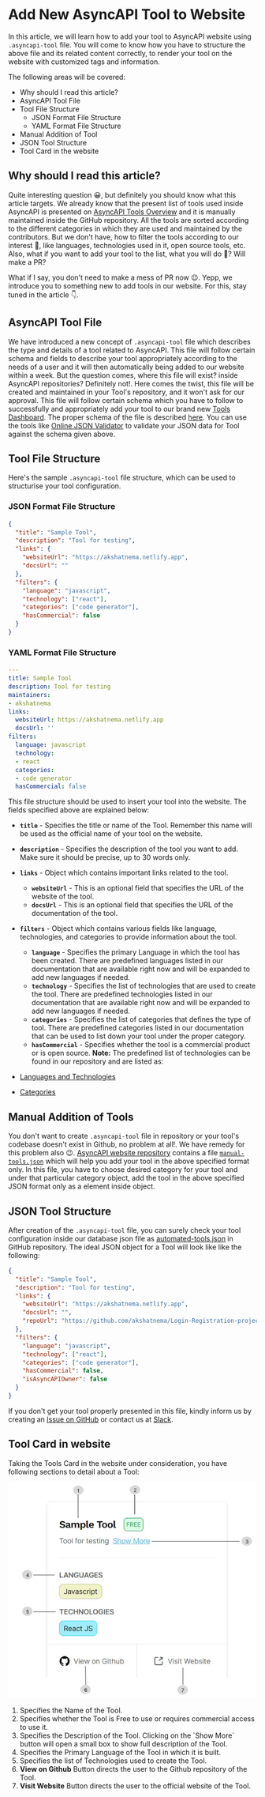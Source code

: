 # Add New AsyncAPI Tool to Website

In this article, we will learn how to add your tool to AsyncAPI website using `.asyncapi-tool` file. You will come to know how you have to structure the above file and its related content correctly, to render your tool on the website with customized tags and information.

The following areas will be covered:
 - Why should I read this article?
 - AsyncAPI Tool File
 - Tool File Structure
   - JSON Format File Structure
   - YAML Format File Structure
 - Manual Addition of Tool
 - JSON Tool Structure
 - Tool Card in the website

## Why should I read this article?

Quite interesting question 😀, but definitely you should know what this article targets. We already know that the present list of tools used inside AsyncAPI is presented on [AsyncAPI Tools Overview](/docs/tools) and it is manually maintained inside the GitHub repository. All the tools are sorted according to the different categories in which they are used and maintained by the contributors. But we don't have, how to filter the tools according to our interest 🤔, like languages, technologies used in it, open source tools, etc. Also, what if you want to add your tool to the list, what you will do 🤔? Will make a PR?

What if I say, you don't need to make a mess of PR now 😉. Yepp, we introduce you to something new to add tools in our website. For this, stay tuned in the article 👇.

## AsyncAPI Tool File

We have introduced a new concept of `.asyncapi-tool` file which describes the type and details of a tool related to AsyncAPI. This file will follow certain schema and fields to describe your tool appropriately according to the needs of a user and it will then automatically being added to our website within a week. But the question comes, where this file will exist? inside AsyncAPI repositories? Definitely not!. Here comes the twist, this file will be created and maintained in your Tool's repository, and it won't ask for our approval. This file will follow certain schema which you have to follow to successfully and appropriately add your tool to our brand new [Tools Dashboard](/tools). The proper schema of the file is described [here](https://github.com/asyncapi/website/blob/master/scripts/tools/tools-schema.json). You can use the tools like [Online JSON Validator](https://www.liquid-technologies.com/online-json-schema-validator) to validate your JSON data for Tool against the schema given above.

## Tool File Structure

Here's the sample `.asyncapi-tool` file structure, which can be used to structurise your tool configuration.

### JSON Format File Structure

```JSON
{
  "title": "Sample Tool",
  "description": "Tool for testing",
  "links": {
    "websiteUrl": "https://akshatnema.netlify.app",
    "docsUrl": ""
  },
  "filters": {
    "language": "javascript",
    "technology": ["react"],
    "categories": ["code generator"],
    "hasCommercial": false
  }
}
```

### YAML Format File Structure

```YAML
---
title: Sample Tool
description: Tool for testing
maintainers:
- akshatnema
links:
  websiteUrl: https://akshatnema.netlify.app
  docsUrl: ''
filters:
  language: javascript
  technology:
  - react
  categories:
  - code generator
  hasCommercial: false
```

This file structure should be used to insert your tool into the website. The fields specified above are explained below:

- **`title`** - Specifies the title or name of the Tool. Remember this name will be used as the official name of your tool on the website.
- **`description`** - Specifies the description of the tool you want to add. Make sure it should be precise, up to 30 words only.
- **`links`** - Object which contains important links related to the tool.
  - **`websiteUrl`** - This is an optional field that specifies the URL of the website of the tool.
  - **`docsUrl`** - This is an optional field that specifies the URL of the documentation of the tool.
- **`filters`** - Object which contains various fields like language, technologies, and categories to provide information about the tool.
  - **`language`** - Specifies the primary Language in which the tool has been created. There are predefined languages listed in our documentation that are available right now and will be expanded to add new languages if needed.
  - **`technology`** - Specifies the list of technologies that are used to create the tool. There are predefined technologies listed in our documentation that are available right now and will be expanded to add new languages if needed.
  - **`categories`** - Specifies the list of categories that defines the type of tool. There are predefined categories listed in our documentation that can be used to list down your tool under the proper category.
  - **`hasCommercial`** - Specifies whether the tool is a commercial product or is open source.
**Note:** The predefined list of technologies can be found in our repository and are listed as:

- [Languages and Technologies](https://github.com/asyncapi/website/blob/master/scripts/tools/tags-color.js)
- [Categories](https://github.com/asyncapi/website/blob/master/scripts/tools/categorylist.js)

## Manual Addition of Tools

You don't want to create `.asyncapi-tool` file in repository or your tool's codebase doesn't exist in Github, no problem at all!. We have remedy for this problem also 😉. [AsyncAPI website repository](https://github.com/asyncapi/website) contains a file [`manual-tools.json`](https://github.com/asyncapi/website/blob/master/config/tools-manual.json) which will help you add your tool in the above specified format only. In this file, you have to choose desired category for your tool and under that particular category object, add the tool in the above specified JSON format only as a element inside object.

## JSON Tool Structure

After creation of the `.asyncapi-tool` file, you can surely check your tool configuration inside our database json file as [automated-tools.json](https://github.com/asyncapi/website/blob/master/config/tools-automated.json) in GitHub repository. The ideal JSON object for a Tool will look like like the following:

```JSON
{
  "title": "Sample Tool",
  "description": "Tool for testing",
  "links": {
    "websiteUrl": "https://akshatnema.netlify.app",
    "docsUrl": "",
    "repoUrl": "https://github.com/akshatnema/Login-Registration-project"
  },
  "filters": {
    "language": "javascript",
    "technology": ["react"],
    "categories": ["code generator"],
    "hasCommercial": false,
    "isAsyncAPIOwner": false
  }
}
```

If you don't get your tool properly presented in this file, kindly inform us by creating an [Issue on GitHub](https://github.com/asyncapi/website/issues/new/choose) or contact us at [Slack](https://asyncapi.com/slack-invite).

## Tool Card in website

Taking the Tools Card in the website under consideration, you have following sections to detail about a Tool:

![Tools Card](/assets/tool-preview.webp)

<ol>
  <li> Specifies the Name of the Tool.</li>
  <li> Specifies whether the Tool is Free to use or requires commercial access to use it.</li>
  <li> Specifies the Description of the Tool. Clicking on the `Show More` button will open a small box to show full description of the Tool.</li>
  <li> Specifies the Primary Language of the Tool in which it is built.</li>
  <li> Specifies the list of Technologies used to create the Tool.</li>
  <li> <b>View on Github</b> Button directs the user to the Github repository of the Tool.</li>
  <li> <b>Visit Website</b> Button directs the user to the official website of the Tool.</li>
</ol>